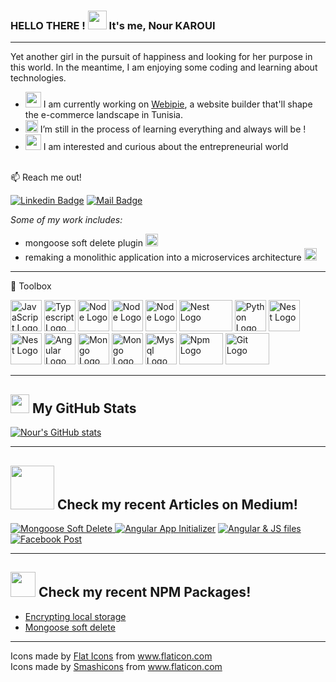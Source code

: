 ### HELLO THERE !  <img src="https://raw.githubusercontent.com/MartinHeinz/MartinHeinz/master/wave.gif" width="30px"> It's me, Nour KAROUI
---
Yet another girl in the pursuit of happiness and looking for her purpose in this world.
In the meantime, I am enjoying some coding and learning about technologies.

- <img src="https://user-images.githubusercontent.com/47257753/118144569-83db7a80-b404-11eb-8368-f03b95e05dff.png" width="25px"> I am currently working on [Webipie](https://www.webipie.com), a website builder that'll shape the e-commerce landscape in Tunisia.
- <img src="https://user-images.githubusercontent.com/47257753/118146689-c3a36180-b406-11eb-8e23-07a83b8c7437.png" width="20px"> I’m still in the process of learning everything and always will be !
- <img src="https://user-images.githubusercontent.com/47257753/118146997-0d8c4780-b407-11eb-9572-87f48baa081f.png" width="25px"> I am interested and curious about the entrepreneurial world

<br />
📫 Reach me out!

[![Linkedin Badge](https://img.shields.io/badge/-Nour-0e76a8?style=flat&labelColor=0e76a8&logo=linkedin&logoColor=white)](https://www.linkedin.com/in/nourkaroui/) [![Mail Badge](https://img.shields.io/badge/-nourkaroui-c0392b?style=flat&labelColor=c0392b&logo=gmail&logoColor=white)](mailto:nkaroui1998@gmail.com@gmail.com)

*Some of my work includes:*
 * mongoose soft delete plugin [<img src="https://cdn.worldvectorlogo.com/logos/npm.svg" width="20px">](https://www.npmjs.com/package/soft-delete-plugin-mongoose)
 * remaking a monolithic application into a microservices architecture [<img src="https://cdn.worldvectorlogo.com/logos/github-icon.svg" width="20px">](https://github.com/webipie-dev/backend)
 
---
🧰 Toolbox

<img src="https://cdn.worldvectorlogo.com/logos/logo-javascript.svg" alt="JavaScript Logo" width="50" height="50"/>   <img src="https://cdn.worldvectorlogo.com/logos/typescript.svg" alt="Typescript Logo" width="50" height="50"/>   <img src="https://cdn.worldvectorlogo.com/logos/nodejs-2.svg" alt="Node Logo" width="50" height="50"/>   <img src="https://cdn.worldvectorlogo.com/logos/express-109.svg" alt="Node Logo" width="50" height="50"/>   <img src="https://cdn.worldvectorlogo.com/logos/java-4.svg" alt="Node Logo" width="50" height="50"/>   <img src="https://blog.theodo.com/static/dfa7994d6389d439e8a14bc09d03326b/a79d3/1_cZXAov35eTfE545EiuGFqQ.png" alt="Nest Logo" width="85" height="50"/>   <img src="https://cdn.worldvectorlogo.com/logos/python-5.svg" alt="Python Logo" width="50" height="50"/>   <img src="https://cdn.worldvectorlogo.com/logos/html5.svg" alt="Nest Logo" width="50" height="50"/>   <img src="https://cdn.worldvectorlogo.com/logos/css3.svg" alt="Nest Logo" width="50" height="50"/>   <img src="https://cdn.worldvectorlogo.com/logos/angular-icon-1.svg" alt="Angular Logo" width="50" height="50"/>   <img src="https://cdn.worldvectorlogo.com/logos/mongodb-icon-1.svg" alt="Mongo Logo" width="50" height="50"/>   <img src="https://avatars.githubusercontent.com/u/7552965?s=280&v=4" alt="Mongo Logo" width="50" height="50"/>   <img src="https://cdn.worldvectorlogo.com/logos/mysql-5.svg" alt="Mysql Logo" width="50" height="50"/> 
<img src="https://cdn.worldvectorlogo.com/logos/npm.svg" alt="Npm Logo" width="70" height="50"/>   <img src="https://cdn.worldvectorlogo.com/logos/git.svg" alt="Git Logo" width="70" height="50"/>

---

## <img src="https://img.icons8.com/pastel-glyph/64/000000/statistics--v3.png" width="30px"> My GitHub Stats

[![Nour's GitHub stats](https://github-readme-stats.vercel.app/api?username=nour-karoui)](https://github.com/nour-karoui/github-readme-stats)

---

## <img src="https://cdn.worldvectorlogo.com/logos/wordmark-white-medium.svg" width="70px"> Check my recent Articles on Medium!<br>
<a target="_blank" href="https://nour-karoui.medium.com/implementing-soft-delete-in-mongodb-with-mongoose-405c008d0e29">
<img src="https://github-readme-medium-recent-article.vercel.app/medium/@nour-karoui/0" alt="Mongoose Soft Delete"> </a>
<a target="_blank" href="https://nour-karoui.medium.com/app-initializer-how-when-where-ee8033413ff3">
<img src="https://github-readme-medium-recent-article.vercel.app/medium/@nour-karoui/1" alt="Angular App Initializer"></a>
<a target="_blank" href="https://nour-karoui.medium.com/the-nightmare-of-loading-external-js-files-to-your-angular-project-a0672678125">
<img src="https://github-readme-medium-recent-article.vercel.app/medium/@nour-karoui/2" alt="Angular & JS files"></a>
<a target="_blank" href="https://nour-karoui.medium.com/posting-on-a-facebook-page-using-angular-nodejs-with-facebook-graph-api-fcd30453b03f">
<img src="https://github-readme-medium-recent-article.vercel.app/medium/@nour-karoui/3" alt="Facebook Post"></a>

---

## <img src="https://cdn.worldvectorlogo.com/logos/npm.svg" width="40px"> Check my recent NPM Packages!<br>

* [Encrypting local storage](https://www.npmjs.com/package/storage-encryption)
* [Mongoose soft delete](https://www.npmjs.com/package/soft-delete-plugin-mongoose)

---

<div>Icons made by <a href="https://www.flaticon.com/authors/flat-icons" title="Flat Icons">Flat Icons</a> from <a href="https://www.flaticon.com/" title="Flaticon">www.flaticon.com</a></div>
<div>Icons made by <a href="https://www.flaticon.com/authors/smashicons" title="Smashicons">Smashicons</a> from <a href="https://www.flaticon.com/" title="Flaticon">www.flaticon.com</a></div>
